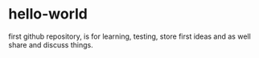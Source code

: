 # hello-world
first github repository, is for learning, testing, store first ideas and as well share and discuss things. 
